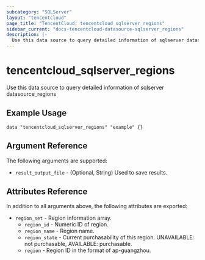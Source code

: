 ```yaml
---
subcategory: "SQLServer"
layout: "tencentcloud"
page_title: "TencentCloud: tencentcloud_sqlserver_regions"
sidebar_current: "docs-tencentcloud-datasource-sqlserver_regions"
description: |-
  Use this data source to query detailed information of sqlserver datasource_regions
---
```


# tencentcloud_sqlserver_regions

Use this data source to query detailed information of sqlserver datasource_regions

## Example Usage

```hcl
data "tencentcloud_sqlserver_regions" "example" {}
```

## Argument Reference

The following arguments are supported:

* `result_output_file` - (Optional, String) Used to save results.

## Attributes Reference

In addition to all arguments above, the following attributes are exported:

* `region_set` - Region information array.
  * `region_id` - Numeric ID of region.
  * `region_name` - Region name.
  * `region_state` - Current purchasability of this region. UNAVAILABLE: not purchasable, AVAILABLE: purchasable.
  * `region` - Region ID in the format of ap-guangzhou.



